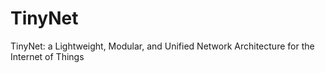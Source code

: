 # TinyNet
TinyNet: a Lightweight, Modular, and Unified Network Architecture for the Internet of Things
